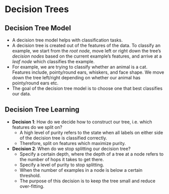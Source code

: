 # Decision Trees

## Decision Tree Model

- A decision tree model helps with classification tasks.
- A decision tree is created out of the features of the data. To classify an example, we start from the *root node*, move left or right down the tree’s *decision nodes* based on the current example’s features, and arrive at a *leaf node* which classifies the example.
- For example, we are trying to classify whether an animal is a cat. Features include, pointy/round ears, whiskers, and face shape. We move down the tree left/right depending on whether our animal has pointy/round ears etc.
- The goal of the decision tree model is to choose one that best classifies our data.

## Decision Tree Learning

- **Decision 1**: How do we decide how to construct our tree, i.e. which features do we split on?
  - A high level of purity refers to the state when all labels on either side of the decision tree is classified correctly.
  - Therefore, split on features which maximize purity.
- **Decision 2**: When do we stop splitting our decision tree?
  - Specify a certain depth, where the depth of a tree at a node refers to the number of hops it takes to get there.
  - Specify a level of purity to stop splitting.
  - When the number of examples in a node is below a certain threshold.
  - The purpose of this decision is to keep the tree small and reduce over-fitting.
